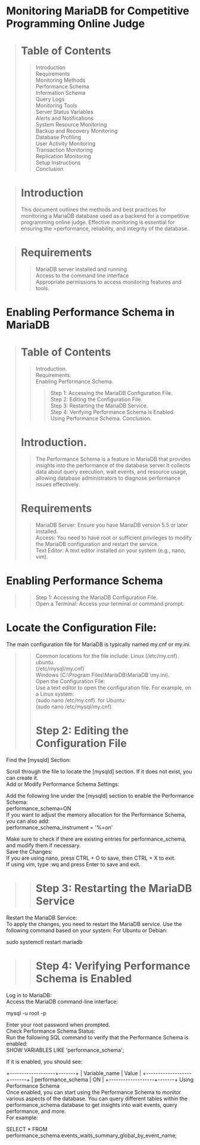# Monitoring MariaDB for Competitive Programming Online Judge
> # Table of Contents
  >>Introduction  
  >>Requirements  
  >>Monitoring Methods  
  >>Performance Schema  
  >>Information Schema  
  >>Query Logs  
  >>Monitoring Tools  
  >>Server Status Variables  
  >>Alerts and Notifications  
  >>System Resource Monitoring  
  >>Backup and Recovery Monitoring  
  >>Database Profiling  
  >>User Activity Monitoring  
  >>Transaction Monitoring  
  >>Replication Monitoring  
>Setup Instructions  
  >>Conclusion
  
># Introduction
>This document outlines the methods and best practices for monitoring a MariaDB database used as a backend for a competitive programming online judge.   Effective monitoring is essential for ensuring the >performance, reliability, and integrity of the database.

># Requirements
>>MariaDB server installed and running  
>>Access to the command line interface  
>>Appropriate permissions to access monitoring features and tools.

# Enabling Performance Schema in MariaDB
> # Table of Contents
>> Introduction.  
>>Requirements.  
>>Enabling Performance Schema.  
>>>Step 1: Accessing the MariaDB Configuration File.  
>>>Step 2: Editing the Configuration File.  
>>>Step 3: Restarting the MariaDB Service.  
>>>Step 4: Verifying Performance Schema is Enabled.  
>>Using Performance Schema.
>>Conclusion.  
> # Introduction.  
>>The Performance Schema is a feature in MariaDB that provides insights into the performance of the database server.It collects data about query execution, wait events, and resource usage, allowing database administrators to diagnose performance issues effectively.
> # Requirements
>>MariaDB Server: Ensure you have MariaDB version 5.5 or later installed.  
>>Access: You need to have root or sufficient privileges to modify the MariaDB configuration and restart the service.  
>>Text Editor: A text editor installed on your system (e.g., nano, vim).  

# Enabling Performance Schema
>>Step 1: Accessing the MariaDB Configuration File.  
Open a Terminal: Access your terminal or command prompt.  

# Locate the Configuration File:

The main configuration file for MariaDB is typically named my.cnf or my.ini.  
>>Common locations for the file include:
>>Linux
(/etc/my.cnf).    
>>ubuntu.  
(/etc/mysql/my.cnf)  
>>Windows
(C:\Program Files\MariaDB\MariaDB <version>\my.ini).   
>Open the Configuration File:  
>Use a text editor to open the configuration file. For example, on a Linux system:    
(sudo nano /etc/my.cnf).
>> for Ubuntu:  
(sudo nano /etc/mysql/my.cnf)  
>># Step 2: Editing the Configuration File
Find the [mysqld] Section:

Scroll through the file to locate the [mysqld] section. If it does not exist, you can create it. <br>
Add or Modify Performance Schema Settings:

Add the following line under the [mysqld] section to enable the Performance Schema:  
performance_schema=ON  
If you want to adjust the memory allocation for the Performance Schema, you can also add:    
performance_schema_instrument = '%=on'

Make sure to check if there are existing entries for performance_schema, and modify them if necessary.    
Save the Changes:  
If you are using nano, press CTRL + O to save, then CTRL + X to exit.  
If using vim, type :wq and press Enter to save and exit.  
>># Step 3: Restarting the MariaDB Service
Restart the MariaDB Service:    
To apply the changes, you need to restart the MariaDB service. Use the following command based on your system:
For Ubuntu or Debian:  

sudo systemctl restart mariadb


>> # Step 4: Verifying Performance Schema is Enabled
Log in to MariaDB:  
Access the MariaDB command-line interface:  

mysql -u root -p

Enter your root password when prompted.  
Check Performance Schema Status:  
Run the following SQL command to verify that the Performance Schema is enabled:  
SHOW VARIABLES LIKE 'performance_schema';

If it is enabled, you should see:

+-------------------+-------+
| Variable_name     | Value |
+-------------------+-------+
| performance_schema | ON    |
+-------------------+-------+
Using Performance Schema  
Once enabled, you can start using the Performance Schema to monitor various aspects of the database. You can query different tables within the performance_schema database to get insights into wait events, query performance, and more.  
For example:  

SELECT * FROM performance_schema.events_waits_summary_global_by_event_name;

